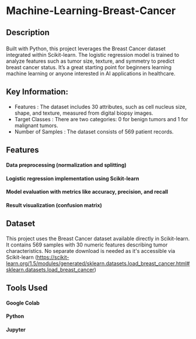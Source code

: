 # Machine-Learning-Breast-Cancer

## Description
##### 
Built with Python, this project leverages the Breast Cancer dataset integrated within Scikit-learn. The logistic regression model is trained to analyze features such as tumor size, texture, and symmetry to predict breast cancer status. It’s a great starting point for beginners learning machine learning or anyone interested in AI applications in healthcare.
## Key Information:
####
- Features : The dataset includes 30 attributes, such as cell nucleus size, shape, and texture, measured from digital biopsy images.
- Target Classes : There are two categories: 0 for benign tumors and 1 for malignant tumors.
- Number of Samples : The dataset consists of 569 patient records.
## Features
####
#### Data preprocessing (normalization and splitting)
#### Logistic regression implementation using Scikit-learn
#### Model evaluation with metrics like accuracy, precision, and recall
#### Result visualization (confusion matrix)
## Dataset
#### 
This project uses the Breast Cancer dataset available directly in Scikit-learn. It contains 569 samples with 30 numeric features describing tumor characteristics. No separate download is needed as it's accessible via Scikit-learn (https://scikit-learn.org/1.5/modules/generated/sklearn.datasets.load_breast_cancer.html#sklearn.datasets.load_breast_cancer)
## Tools Used
#### Google Colab
#### Python 
#### Jupyter
